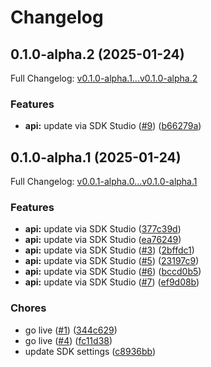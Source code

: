 # Changelog

## 0.1.0-alpha.2 (2025-01-24)

Full Changelog: [v0.1.0-alpha.1...v0.1.0-alpha.2](https://github.com/mastra-ai/client-js/compare/v0.1.0-alpha.1...v0.1.0-alpha.2)

### Features

* **api:** update via SDK Studio ([#9](https://github.com/mastra-ai/client-js/issues/9)) ([b66279a](https://github.com/mastra-ai/client-js/commit/b66279a9a92618d0eab74fdb628fe65d70f4a14c))

## 0.1.0-alpha.1 (2025-01-24)

Full Changelog: [v0.0.1-alpha.0...v0.1.0-alpha.1](https://github.com/mastra-ai/client-js/compare/v0.0.1-alpha.0...v0.1.0-alpha.1)

### Features

* **api:** update via SDK Studio ([377c39d](https://github.com/mastra-ai/client-js/commit/377c39db0ccbc5a3470cc3bb89c0f422c6006cdd))
* **api:** update via SDK Studio ([ea76249](https://github.com/mastra-ai/client-js/commit/ea76249925f0d8c050ab9c6395ae348a317a5249))
* **api:** update via SDK Studio ([#3](https://github.com/mastra-ai/client-js/issues/3)) ([2bffdc1](https://github.com/mastra-ai/client-js/commit/2bffdc11f7598e32fd4c1708c62a328767040879))
* **api:** update via SDK Studio ([#5](https://github.com/mastra-ai/client-js/issues/5)) ([23197c9](https://github.com/mastra-ai/client-js/commit/23197c9df2f49e17b225614ee1be46003683e6d9))
* **api:** update via SDK Studio ([#6](https://github.com/mastra-ai/client-js/issues/6)) ([bccd0b5](https://github.com/mastra-ai/client-js/commit/bccd0b53bdac6496aaabe143b24f9d1b2488ceff))
* **api:** update via SDK Studio ([#7](https://github.com/mastra-ai/client-js/issues/7)) ([ef9d08b](https://github.com/mastra-ai/client-js/commit/ef9d08b0905118589cc158059579170f0e8c78d6))


### Chores

* go live ([#1](https://github.com/mastra-ai/client-js/issues/1)) ([344c629](https://github.com/mastra-ai/client-js/commit/344c629987c03d842f1b4389c1ab277d3351e859))
* go live ([#4](https://github.com/mastra-ai/client-js/issues/4)) ([fc11d38](https://github.com/mastra-ai/client-js/commit/fc11d38ef54611ffb23102912c3daf0c203e8490))
* update SDK settings ([c8936bb](https://github.com/mastra-ai/client-js/commit/c8936bba1b979cf858f0ebcb89ca181372993fc9))
